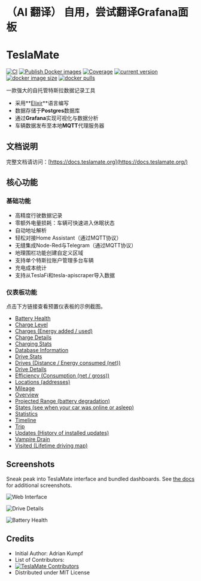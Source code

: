 # （AI 翻译） 自用，尝试翻译Grafana面板

# TeslaMate

[![CI](https://github.com/teslamate-org/teslamate/actions/workflows/devops.yml/badge.svg)](https://github.com/teslamate-org/teslamate/actions/workflows/devops.yml)
[![Publish Docker images](https://github.com/teslamate-org/teslamate/actions/workflows/buildx.yml/badge.svg)](https://github.com/teslamate-org/teslamate/actions/workflows/buildx.yml)
[![Coverage](https://coveralls.io/repos/github/teslamate-org/teslamate/badge.svg?branch=main)](https://coveralls.io/github/teslamate-org/teslamate?branch=main)
[![current version](https://img.shields.io/docker/v/teslamate/teslamate/latest)](https://hub.docker.com/r/teslamate/teslamate)
[![docker image size](https://img.shields.io/docker/image-size/teslamate/teslamate/latest)](https://hub.docker.com/r/teslamate/teslamate)
[![docker pulls](https://img.shields.io/docker/pulls/teslamate/teslamate?color=%23099cec)](https://hub.docker.com/r/teslamate/teslamate)

一款强大的自托管特斯拉数据记录工具 

- 采用**[Elixir](https://elixir-lang.org/)**语言编写
- 数据存储于**Postgres**数据库
- 通过**Grafana**实现可视化与数据分析
- 车辆数据发布至本地**MQTT**代理服务器

## 文档说明

完整文档请访问：[https://docs.teslamate.org](https://docs.teslamate.org/)

## 核心功能

### 基础功能

- 高精度行驶数据记录
- 零额外电量损耗：车辆可快速进入休眠状态
- 自动地址解析
- 轻松对接Home Assistant（通过MQTT协议）
- 无缝集成Node-Red与Telegram（通过MQTT协议）
- 地理围栏功能创建自定义区域
- 支持单个特斯拉账户管理多台车辆
- 充电成本统计
- 支持从TeslaFi和tesla-apiscraper导入数据

### 仪表板功能

点击下方链接查看预置仪表板的示例截图。

- [Battery Health](https://docs.teslamate.org/docs/screenshots/#battery-health)
- [Charge Level](https://docs.teslamate.org/docs/screenshots/#charge-level)
- [Charges (Energy added / used)](https://docs.teslamate.org/docs/screenshots#charges)
- [Charge Details](https://docs.teslamate.org/docs/screenshots#charge-details)
- [Charging Stats](https://docs.teslamate.org/docs/screenshots#charging-stats)
- [Database Information](https://docs.teslamate.org/docs/screenshots/#database-information)
- [Drive Stats](https://docs.teslamate.org/docs/screenshots#drive-stats)
- [Drives (Distance / Energy consumed (net))](https://docs.teslamate.org/docs/screenshots/#drives)
- [Drive Details](https://docs.teslamate.org/docs/screenshots/#drive-details)
- [Efficiency (Consumption (net / gross))](https://docs.teslamate.org/docs/screenshots#efficiency)
- [Locations (addresses)](https://docs.teslamate.org/docs/screenshots/#location-addresses)
- [Mileage](https://docs.teslamate.org/docs/screenshots/#mileage)
- [Overview](https://docs.teslamate.org/docs/screenshots/#overview)
- [Projected Range (battery degradation)](https://docs.teslamate.org/docs/screenshots#projected-range)
- [States (see when your car was online or asleep)](https://docs.teslamate.org/docs/screenshots#states)
- [Statistics](https://docs.teslamate.org/docs/screenshots/#statistics)
- [Timeline](https://docs.teslamate.org/docs/screenshots/#timeline)
- [Trip](https://docs.teslamate.org/docs/screenshots/#trip)
- [Updates (History of installed updates)](https://docs.teslamate.org/docs/screenshots#updates)
- [Vampire Drain](https://docs.teslamate.org/docs/screenshots#vampire-drain)
- [Visited (Lifetime driving map)](https://docs.teslamate.org/docs/screenshots/#visited-lifetime-driving-map)

## Screenshots

Sneak peak into TeslaMate interface and bundled dashboards. See [the docs](https://docs.teslamate.org/docs/screenshots) for additional screenshots.

![Web Interface](/website/static/screenshots/web_interface.png)

![Drive Details](/website/static/screenshots/drive.png)

![Battery Health](/website/static/screenshots/battery-health.png)

## Credits

- Initial Author: Adrian Kumpf
- List of Contributors:
- [![TeslaMate Contributors](https://contrib.rocks/image?repo=teslamate-org/teslamate)](https://github.com/teslamate-org/teslamate/graphs/contributors)
- Distributed under MIT License
